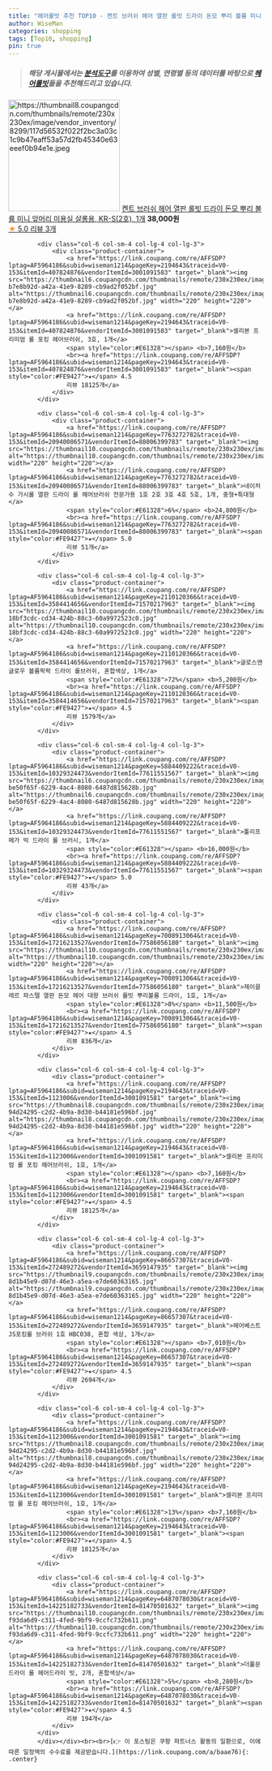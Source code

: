 ```yaml
---
title: "헤어롤빗 추천 TOP10 - 켄트 브러쉬 헤어 열판 롤빗 드라이 돈모 뿌리 볼륨 미니 앞머리 미용실 살롱용, KR-S(2호), 1개"
author: WiseMan
categories: shopping
tags: [Top10, shopping]
pin: true
---
```


> ##### 해당 게시물에서는 [**분석도구**](https://itemscout.io/)를 이용하여 **성별**, **연령별** 등의 데이터를 바탕으로 [**헤어롤빗**](https://link.coupang.com/a/baae76)들을 추천해드리고 있습니다.
<div class="container"><div class="row">
            <div class="col-6 col-sm-4 col-lg-4 col-lg-3">
                <div class="product-container">
                    <a href="https://link.coupang.com/re/AFFSDP?lptag=AF5964186&subid=wiseman1214&pageKey=7525593841&traceid=V0-153&itemId=19747260386&vendorItemId=82745195872" target="_blank"><img src="https://thumbnail8.coupangcdn.com/thumbnails/remote/230x230ex/image/vendor_inventory/8299/117d56532f022f2bc3a03c1c9b47eaff53a57d2fb45340e63eeef0b94e1e.jpeg" alt="https://thumbnail8.coupangcdn.com/thumbnails/remote/230x230ex/image/vendor_inventory/8299/117d56532f022f2bc3a03c1c9b47eaff53a57d2fb45340e63eeef0b94e1e.jpeg" width="220" height="220"></a>
                    <a href="https://link.coupang.com/re/AFFSDP?lptag=AF5964186&subid=wiseman1214&pageKey=7525593841&traceid=V0-153&itemId=19747260386&vendorItemId=82745195872" target="_blank">켄트 브러쉬 헤어 열판 롤빗 드라이 돈모 뿌리 볼륨 미니 앞머리 미용실 살롱용, KR-S(2호), 1개</a>
                    <span style="color:#E61328"></span> <b>38,000원</b>
                    <br><a href="https://link.coupang.com/re/AFFSDP?lptag=AF5964186&subid=wiseman1214&pageKey=7525593841&traceid=V0-153&itemId=19747260386&vendorItemId=82745195872" target="_blank"><span style="color:#FE9427">★</span> 5.0
                    리뷰 3개</a>
                </div>
            </div>
            
            <div class="col-6 col-sm-4 col-lg-4 col-lg-3">
                <div class="product-container">
                    <a href="https://link.coupang.com/re/AFFSDP?lptag=AF5964186&subid=wiseman1214&pageKey=2194643&traceid=V0-153&itemId=407824876&vendorItemId=3001091583" target="_blank"><img src="https://thumbnail6.coupangcdn.com/thumbnails/remote/230x230ex/image/retail/images/5571054618739277-b7e8b92d-a42a-41e9-8289-cb9ad2f052bf.jpg" alt="https://thumbnail6.coupangcdn.com/thumbnails/remote/230x230ex/image/retail/images/5571054618739277-b7e8b92d-a42a-41e9-8289-cb9ad2f052bf.jpg" width="220" height="220"></a>
                    <a href="https://link.coupang.com/re/AFFSDP?lptag=AF5964186&subid=wiseman1214&pageKey=2194643&traceid=V0-153&itemId=407824876&vendorItemId=3001091583" target="_blank">셀리본 프리미엄 롤 포킹 헤어브러쉬, 3호, 1개</a>
                    <span style="color:#E61328"></span> <b>7,160원</b>
                    <br><a href="https://link.coupang.com/re/AFFSDP?lptag=AF5964186&subid=wiseman1214&pageKey=2194643&traceid=V0-153&itemId=407824876&vendorItemId=3001091583" target="_blank"><span style="color:#FE9427">★</span> 4.5
                    리뷰 18125개</a>
                </div>
            </div>
            
            <div class="col-6 col-sm-4 col-lg-4 col-lg-3">
                <div class="product-container">
                    <a href="https://link.coupang.com/re/AFFSDP?lptag=AF5964186&subid=wiseman1214&pageKey=7763272782&traceid=V0-153&itemId=20940086571&vendorItemId=88006399783" target="_blank"><img src="https://thumbnail10.coupangcdn.com/thumbnails/remote/230x230ex/image/vendor_inventory/1e04/7d79190598c083d6b6720ee5aef088418222a298165f99eb65303cb4eb4d.jpg" alt="https://thumbnail10.coupangcdn.com/thumbnails/remote/230x230ex/image/vendor_inventory/1e04/7d79190598c083d6b6720ee5aef088418222a298165f99eb65303cb4eb4d.jpg" width="220" height="220"></a>
                    <a href="https://link.coupang.com/re/AFFSDP?lptag=AF5964186&subid=wiseman1214&pageKey=7763272782&traceid=V0-153&itemId=20940086571&vendorItemId=88006399783" target="_blank">네이처수 가시롤 열판 드라이 롤 헤어브러쉬 전문가용 1호 2호 3호 4호 5호, 1개, 중형+특대형</a>
                    <span style="color:#E61328">6%</span> <b>24,800원</b>
                    <br><a href="https://link.coupang.com/re/AFFSDP?lptag=AF5964186&subid=wiseman1214&pageKey=7763272782&traceid=V0-153&itemId=20940086571&vendorItemId=88006399783" target="_blank"><span style="color:#FE9427">★</span> 5.0
                    리뷰 51개</a>
                </div>
            </div>
            
            <div class="col-6 col-sm-4 col-lg-4 col-lg-3">
                <div class="product-container">
                    <a href="https://link.coupang.com/re/AFFSDP?lptag=AF5964186&subid=wiseman1214&pageKey=2110120366&traceid=V0-153&itemId=3584414656&vendorItemId=71570217963" target="_blank"><img src="https://thumbnail10.coupangcdn.com/thumbnails/remote/230x230ex/image/retail/images/6865082592391634-18bf3cdc-cd34-424b-88c3-60a9972523c0.jpg" alt="https://thumbnail10.coupangcdn.com/thumbnails/remote/230x230ex/image/retail/images/6865082592391634-18bf3cdc-cd34-424b-88c3-60a9972523c0.jpg" width="220" height="220"></a>
                    <a href="https://link.coupang.com/re/AFFSDP?lptag=AF5964186&subid=wiseman1214&pageKey=2110120366&traceid=V0-153&itemId=3584414656&vendorItemId=71570217963" target="_blank">글로스앤글로우 볼륨팍팍 드라이 롤브러쉬, 혼합색상, 1개</a>
                    <span style="color:#E61328">72%</span> <b>5,200원</b>
                    <br><a href="https://link.coupang.com/re/AFFSDP?lptag=AF5964186&subid=wiseman1214&pageKey=2110120366&traceid=V0-153&itemId=3584414656&vendorItemId=71570217963" target="_blank"><span style="color:#FE9427">★</span> 4.5
                    리뷰 1579개</a>
                </div>
            </div>
            
            <div class="col-6 col-sm-4 col-lg-4 col-lg-3">
                <div class="product-container">
                    <a href="https://link.coupang.com/re/AFFSDP?lptag=AF5964186&subid=wiseman1214&pageKey=5884409222&traceid=V0-153&itemId=10329324473&vendorItemId=77611551567" target="_blank"><img src="https://thumbnail6.coupangcdn.com/thumbnails/remote/230x230ex/image/retail/images/1023616976311210-be50f65f-6229-4ac4-8080-6487d815628b.jpg" alt="https://thumbnail6.coupangcdn.com/thumbnails/remote/230x230ex/image/retail/images/1023616976311210-be50f65f-6229-4ac4-8080-6487d815628b.jpg" width="220" height="220"></a>
                    <a href="https://link.coupang.com/re/AFFSDP?lptag=AF5964186&subid=wiseman1214&pageKey=5884409222&traceid=V0-153&itemId=10329324473&vendorItemId=77611551567" target="_blank">툴리프 메가 빅 드라이 롤 브러시, 1개</a>
                    <span style="color:#E61328"></span> <b>16,000원</b>
                    <br><a href="https://link.coupang.com/re/AFFSDP?lptag=AF5964186&subid=wiseman1214&pageKey=5884409222&traceid=V0-153&itemId=10329324473&vendorItemId=77611551567" target="_blank"><span style="color:#FE9427">★</span> 5.0
                    리뷰 43개</a>
                </div>
            </div>
            
            <div class="col-6 col-sm-4 col-lg-4 col-lg-3">
                <div class="product-container">
                    <a href="https://link.coupang.com/re/AFFSDP?lptag=AF5964186&subid=wiseman1214&pageKey=7008913064&traceid=V0-153&itemId=17216213527&vendorItemId=77586056180" target="_blank"><img src="https://thumbnail10.coupangcdn.com/thumbnails/remote/230x230ex/image/vendor_inventory/2fe4/33a184988489edd37a08466fa7d53d1c0228a553c0ba4d0a66c5af784047.jpg" alt="https://thumbnail10.coupangcdn.com/thumbnails/remote/230x230ex/image/vendor_inventory/2fe4/33a184988489edd37a08466fa7d53d1c0228a553c0ba4d0a66c5af784047.jpg" width="220" height="220"></a>
                    <a href="https://link.coupang.com/re/AFFSDP?lptag=AF5964186&subid=wiseman1214&pageKey=7008913064&traceid=V0-153&itemId=17216213527&vendorItemId=77586056180" target="_blank">제이끌레르 파스텔 열판 돈모 헤어 대왕 브러쉬 롤빗 뿌리볼륨 드라이, 1호, 1개</a>
                    <span style="color:#E61328">8%</span> <b>11,500원</b>
                    <br><a href="https://link.coupang.com/re/AFFSDP?lptag=AF5964186&subid=wiseman1214&pageKey=7008913064&traceid=V0-153&itemId=17216213527&vendorItemId=77586056180" target="_blank"><span style="color:#FE9427">★</span> 4.5
                    리뷰 836개</a>
                </div>
            </div>
            
            <div class="col-6 col-sm-4 col-lg-4 col-lg-3">
                <div class="product-container">
                    <a href="https://link.coupang.com/re/AFFSDP?lptag=AF5964186&subid=wiseman1214&pageKey=2194643&traceid=V0-153&itemId=1123006&vendorItemId=3001091581" target="_blank"><img src="https://thumbnail8.coupangcdn.com/thumbnails/remote/230x230ex/image/retail/images/4954101861913735-94d24295-c2d2-4b9a-8d30-b44181e596bf.jpg" alt="https://thumbnail8.coupangcdn.com/thumbnails/remote/230x230ex/image/retail/images/4954101861913735-94d24295-c2d2-4b9a-8d30-b44181e596bf.jpg" width="220" height="220"></a>
                    <a href="https://link.coupang.com/re/AFFSDP?lptag=AF5964186&subid=wiseman1214&pageKey=2194643&traceid=V0-153&itemId=1123006&vendorItemId=3001091581" target="_blank">셀리본 프리미엄 롤 포킹 헤어브러쉬, 1호, 1개</a>
                    <span style="color:#E61328"></span> <b>7,160원</b>
                    <br><a href="https://link.coupang.com/re/AFFSDP?lptag=AF5964186&subid=wiseman1214&pageKey=2194643&traceid=V0-153&itemId=1123006&vendorItemId=3001091581" target="_blank"><span style="color:#FE9427">★</span> 4.5
                    리뷰 18125개</a>
                </div>
            </div>
            
            <div class="col-6 col-sm-4 col-lg-4 col-lg-3">
                <div class="product-container">
                    <a href="https://link.coupang.com/re/AFFSDP?lptag=AF5964186&subid=wiseman1214&pageKey=86657307&traceid=V0-153&itemId=272489272&vendorItemId=3659147935" target="_blank"><img src="https://thumbnail9.coupangcdn.com/thumbnails/remote/230x230ex/image/retail/images/330480224713157-8d1b45e9-d07d-46e3-a5ea-e7de60363165.jpg" alt="https://thumbnail9.coupangcdn.com/thumbnails/remote/230x230ex/image/retail/images/330480224713157-8d1b45e9-d07d-46e3-a5ea-e7de60363165.jpg" width="220" height="220"></a>
                    <a href="https://link.coupang.com/re/AFFSDP?lptag=AF5964186&subid=wiseman1214&pageKey=86657307&traceid=V0-153&itemId=272489272&vendorItemId=3659147935" target="_blank">헤어베스트 JS포킹롤 브러쉬 1호 HBC038, 혼합 색상, 1개</a>
                    <span style="color:#E61328"></span> <b>7,010원</b>
                    <br><a href="https://link.coupang.com/re/AFFSDP?lptag=AF5964186&subid=wiseman1214&pageKey=86657307&traceid=V0-153&itemId=272489272&vendorItemId=3659147935" target="_blank"><span style="color:#FE9427">★</span> 4.5
                    리뷰 2694개</a>
                </div>
            </div>
            
            <div class="col-6 col-sm-4 col-lg-4 col-lg-3">
                <div class="product-container">
                    <a href="https://link.coupang.com/re/AFFSDP?lptag=AF5964186&subid=wiseman1214&pageKey=2194643&traceid=V0-153&itemId=1123006&vendorItemId=3001091581" target="_blank"><img src="https://thumbnail8.coupangcdn.com/thumbnails/remote/230x230ex/image/retail/images/4954101861913735-94d24295-c2d2-4b9a-8d30-b44181e596bf.jpg" alt="https://thumbnail8.coupangcdn.com/thumbnails/remote/230x230ex/image/retail/images/4954101861913735-94d24295-c2d2-4b9a-8d30-b44181e596bf.jpg" width="220" height="220"></a>
                    <a href="https://link.coupang.com/re/AFFSDP?lptag=AF5964186&subid=wiseman1214&pageKey=2194643&traceid=V0-153&itemId=1123006&vendorItemId=3001091581" target="_blank">셀리본 프리미엄 롤 포킹 헤어브러쉬, 1호, 1개</a>
                    <span style="color:#E61328">13%</span> <b>7,160원</b>
                    <br><a href="https://link.coupang.com/re/AFFSDP?lptag=AF5964186&subid=wiseman1214&pageKey=2194643&traceid=V0-153&itemId=1123006&vendorItemId=3001091581" target="_blank"><span style="color:#FE9427">★</span> 4.5
                    리뷰 18125개</a>
                </div>
            </div>
            
            <div class="col-6 col-sm-4 col-lg-4 col-lg-3">
                <div class="product-container">
                    <a href="https://link.coupang.com/re/AFFSDP?lptag=AF5964186&subid=wiseman1214&pageKey=6487078030&traceid=V0-153&itemId=14225182733&vendorItemId=81470501632" target="_blank"><img src="https://thumbnail10.coupangcdn.com/thumbnails/remote/230x230ex/image/retail/images/406415748101627-f93da6d9-c311-4fed-9bf9-9ccfc732b611.png" alt="https://thumbnail10.coupangcdn.com/thumbnails/remote/230x230ex/image/retail/images/406415748101627-f93da6d9-c311-4fed-9bf9-9ccfc732b611.png" width="220" height="220"></a>
                    <a href="https://link.coupang.com/re/AFFSDP?lptag=AF5964186&subid=wiseman1214&pageKey=6487078030&traceid=V0-153&itemId=14225182733&vendorItemId=81470501632" target="_blank">더풀문 드라이 롤 헤어드라이 빗, 2개, 혼합색상</a>
                    <span style="color:#E61328">5%</span> <b>8,280원</b>
                    <br><a href="https://link.coupang.com/re/AFFSDP?lptag=AF5964186&subid=wiseman1214&pageKey=6487078030&traceid=V0-153&itemId=14225182733&vendorItemId=81470501632" target="_blank"><span style="color:#FE9427">★</span> 4.5
                    리뷰 194개</a>
                </div>
            </div>
            </div></div><br><br>[👉 이 포스팅은 쿠팡 파트너스 활동의 일환으로, 이에 따른 일정액의 수수료를 제공받습니다.](https://link.coupang.com/a/baae76){: .center}